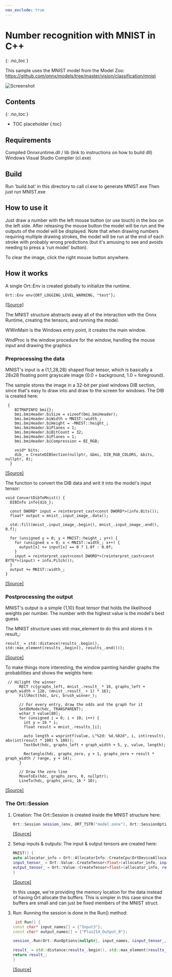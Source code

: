 ```yaml
---
nav_exclude: true 
---
```


# Number recognition with MNIST in C++
{: .no_toc }

This sample uses the MNIST model from the Model Zoo: https://github.com/onnx/models/tree/master/vision/classification/mnist

![Screenshot](../../../images/mnist-screenshot.png)

## Contents
{: .no_toc }

* TOC placeholder
{:toc}

## Requirements

Compiled Onnxruntime.dll / lib (link to instructions on how to build dll)
Windows Visual Studio Compiler (cl.exe)

## Build

Run 'build.bat' in this directory to call cl.exe to generate MNIST.exe
Then just run MNIST.exe

## How to use it

Just draw a number with the left mouse button (or use touch) in the box on the left side. After releasing the mouse button the model will be run and the outputs of the model will be displayed. Note that when drawing numbers requiring multiple drawing strokes, the model will be run at the end of each stroke with probably wrong predictions (but it's amusing to see and avoids needing to press a 'run model' button).

To clear the image, click the right mouse button anywhere.

## How it works

A single Ort::Env is created globally to initialize the runtime.

```
Ort::Env env{ORT_LOGGING_LEVEL_WARNING, "test"};
```
[[Source]](https://github.com/microsoft/onnxruntime/blob/521dc757984fbf9770d0051997178fbb9565cd52/samples/c_cxx/MNIST/MNIST.cpp#L12)
 

The MNIST structure abstracts away all of the interaction with the Onnx Runtime, creating the tensors, and running the model.

WWinMain is the Windows entry point, it creates the main window.

WndProc is the window procedure for the window, handling the mouse input and drawing the graphics

### Preprocessing the data

MNIST's input is a {1,1,28,28} shaped float tensor, which is basically a 28x28 floating point grayscale image (0.0 = background, 1.0 = foreground).

The sample stores the image in a 32-bit per pixel windows DIB section, since that's easy to draw into and draw to the screen for windows. The DIB is created here:
```
 {
    BITMAPINFO bmi{};
    bmi.bmiHeader.biSize = sizeof(bmi.bmiHeader);
    bmi.bmiHeader.biWidth = MNIST::width_;
    bmi.bmiHeader.biHeight = -MNIST::height_;
    bmi.bmiHeader.biPlanes = 1;
    bmi.bmiHeader.biBitCount = 32;
    bmi.bmiHeader.biPlanes = 1;
    bmi.bmiHeader.biCompression = BI_RGB;

    void* bits;
    dib_ = CreateDIBSection(nullptr, &bmi, DIB_RGB_COLORS, &bits, nullptr, 0);
  }
  ```
[[Source]](https://github.com/microsoft/onnxruntime/blob/521dc757984fbf9770d0051997178fbb9565cd52/samples/c_cxx/MNIST/MNIST.cpp#L109-L121)

The function to convert the DIB data and writ it into the model's input tensor:
```
void ConvertDibToMnist() {
  DIBInfo info{dib_};

  const DWORD* input = reinterpret_cast<const DWORD*>(info.Bits());
  float* output = mnist_.input_image_.data();

  std::fill(mnist_.input_image_.begin(), mnist_.input_image_.end(), 0.f);

  for (unsigned y = 0; y < MNIST::height_; y++) {
    for (unsigned x = 0; x < MNIST::width_; x++) {
      output[x] += input[x] == 0 ? 1.0f : 0.0f;
    }
    input = reinterpret_cast<const DWORD*>(reinterpret_cast<const BYTE*>(input) + info.Pitch());
  }
  output += MNIST::width_;
}
```
[[Source]](https://github.com/microsoft/onnxruntime/blob/521dc757984fbf9770d0051997178fbb9565cd52/samples/c_cxx/MNIST/MNIST.cpp#L77-L92)

### Postprocessing the output

MNIST's output is a simple {1,10} float tensor that holds the likelihood weights per number. The number with the highest value is the model's best guess.

The MNIST structure uses std::max_element to do this and stores it in result_:
```   
result_ = std::distance(results_.begin(), std::max_element(results_.begin(), results_.end()));
```
[[Source]](https://github.com/microsoft/onnxruntime/blob/521dc757984fbf9770d0051997178fbb9565cd52/samples/c_cxx/MNIST/MNIST.cpp#L31)

To make things more interesting, the window painting handler graphs the probabilities and shows the weights here:
```
 // Hilight the winner
      RECT rc{graphs_left, mnist_.result_ * 16, graphs_left + graph_width + 128, (mnist_.result_ + 1) * 16};
      FillRect(hdc, &rc, brush_winner_);

      // For every entry, draw the odds and the graph for it
      SetBkMode(hdc, TRANSPARENT);
      wchar_t value[80];
      for (unsigned i = 0; i < 10; i++) {
        int y = 16 * i;
        float result = mnist_.results_[i];

        auto length = wsprintf(value, L"%2d: %d.%02d", i, int(result), abs(int(result * 100) % 100));
        TextOut(hdc, graphs_left + graph_width + 5, y, value, length);

        Rectangle(hdc, graphs_zero, y + 1, graphs_zero + result * graph_width / range, y + 14);
      }

      // Draw the zero line
      MoveToEx(hdc, graphs_zero, 0, nullptr);
      LineTo(hdc, graphs_zero, 16 * 10);
```
[[Source]](https://github.com/microsoft/onnxruntime/blob/521dc757984fbf9770d0051997178fbb9565cd52/samples/c_cxx/MNIST/MNIST.cpp#L164-L183)

### The Ort::Session

1. Creation: The Ort::Session is created inside the MNIST structure here:
     ```c++
    Ort::Session session_{env, ORT_TSTR("model.onnx"), Ort::SessionOptions{nullptr}};
    ```
    [[Source]](https://github.com/microsoft/onnxruntime/blob/521dc757984fbf9770d0051997178fbb9565cd52/samples/c_cxx/MNIST/MNIST.cpp#L43)

2. Setup inputs & outputs: The input & output tensors are created here:
    ```c++
    MNIST() {
    auto allocator_info = Ort::AllocatorInfo::CreateCpu(OrtDeviceAllocator, OrtMemTypeCPU);
    input_tensor_ = Ort::Value::CreateTensor<float>(allocator_info, input_image_.data(), input_image_.size(), input_shape_.data(), input_shape_.size());
    output_tensor_ = Ort::Value::CreateTensor<float>(allocator_info, results_.data(), results_.size(), output_shape_.data(), output_shape_.size());
    }
    ```
    [[Source]](https://github.com/microsoft/onnxruntime/blob/521dc757984fbf9770d0051997178fbb9565cd52/samples/c_cxx/MNIST/MNIST.cpp#L19-L23)

    In this usage, we're providing the memory location for the data instead of having Ort allocate the buffers. This is simpler in this case since the buffers are small and can just be fixed members of the MNIST struct.

3. Run: Running the session is done in the Run() method:
    ```c++
     int Run() {
    const char* input_names[] = {"Input3"};
    const char* output_names[] = {"Plus214_Output_0"};

    session_.Run(Ort::RunOptions{nullptr}, input_names, &input_tensor_, 1, output_names, &output_tensor_, 1);

    result_ = std::distance(results_.begin(), std::max_element(results_.begin(), results_.end()));
    return result_;
    }
     ```
    [[Source]](https://github.com/microsoft/onnxruntime/blob/521dc757984fbf9770d0051997178fbb9565cd52/samples/c_cxx/MNIST/MNIST.cpp#L25-L33)


